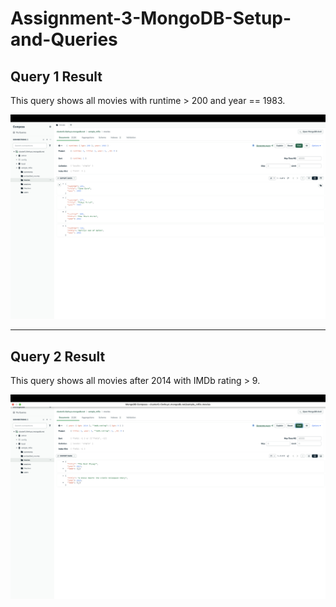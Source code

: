 # Assignment-3-MongoDB-Setup-and-Queries

## Query 1 Result
This query shows all movies with runtime > 200 and year == 1983.

![Query 1 Screenshot](images/query1.png)

---

## Query 2 Result
This query shows all movies after 2014 with IMDb rating > 9.

![Query 2 Screenshot](images/query2.png)
